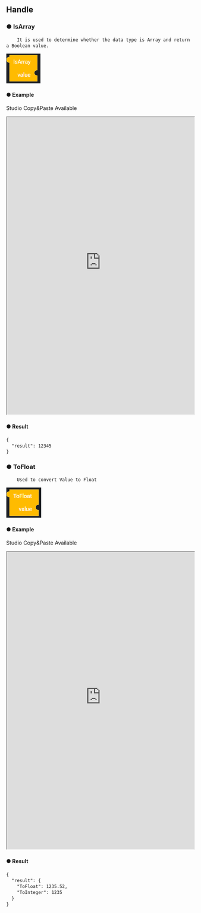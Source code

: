 ## Handle

### ● IsArray

        It is used to determine whether the data type is Array and return a Boolean value.

![](../../../img/assets/image%20%28102%29.png)

#### ● Example

<p class='comment'>Studio Copy&Paste Available</p>
<iframe
    src="https://d1sxhpvag16wqc.cloudfront.net/v3.1.0/handle/isArray"
    width="100%"
    height="800px"
    allow=""
    sandbox="allow-scripts allow-same-origin" />
<div class="display-pdf">
    <p><img src="../../img/assets/image%20%28384%29.png" alt="" /></p>
    <p><img src="../../img/assets/image%20%28412%29.png" alt="" /></p>
    <p><img src="../../img/assets/image%20%28445%29.png" alt="" /></p>
    <p><img src="../../img/assets/image%20%28438%29.png" alt="" /></p>
</div>

#### ● Result

```text
{
  "result": {
    "string": false,
    "int": false,
    "float": false,
    "boolean": false,
    "null": false,
    "array": true
  }
}
```

### ● IsBoolean

        It is used to determine whether the data type is Boolean and return a Boolean value.

![](../../../img/assets/image%20%2871%29.png)

#### ● Example

<p class='comment'>Studio Copy&Paste Available</p>
<iframe
    src="https://d1sxhpvag16wqc.cloudfront.net/v3.1.0/handle/isBoolean"
    width="100%"
    height="800px"
    allow=""
    sandbox="allow-scripts allow-same-origin"/>
<div class="display-pdf">
    <p><img src="../../img/assets/image%20%28409%29.png" alt="" /></p>
    <p><img src="../../img/assets/image%20%28444%29.png" alt="" /></p>
    <p><img src="../../img/assets/image%20%28446%29.png" alt="" /></p>
    <p><img src="../../img/assets/image%20%28437%29.png" alt="" /></p>
</div>

#### ● Result

```text
{
  "result": {
    "string": false,
    "int": false,
    "float": false,
    "boolean": true,
    "null": false,
    "array": false
  }
}
```

### ● IsFloat

        It is used to determine whether the data type is Float and return a Boolean value.

![](../../../img/assets/image%20%28112%29.png)

#### ● Example

<p class='comment'>Studio Copy&Paste Available</p>
<iframe
    src="https://d1sxhpvag16wqc.cloudfront.net/v3.1.0/handle/isFloat"
    width="100%"
    height="800px"
    allow=""
    sandbox="allow-scripts allow-same-origin"/>
<div class="display-pdf">
    <p><img src="../../img/assets/image%20%28387%29.png" alt="" /></p>
    <p><img src="../../img/assets/image%20%28385%29.png" alt="" /></p>
    <p><img src="../../img/assets/image%20%28415%29.png" alt="" /></p>
    <p><img src="../../img/assets/image%20%28396%29.png" alt="" /></p>
</div>

#### ● Result

```text
{
  "result": {
    "string": false,
    "int": false,
    "float": true,
    "boolean": false,
    "null": false,
    "array": false
  }
}
```

### ● IsInteger

        It is used to determine whether the data type is Integer and return a Boolean value.

![](../../../img/assets/image%20%28199%29.png)

#### ● Example

<p class='comment'>Studio Copy&Paste Available</p>
<iframe
    src="https://d1sxhpvag16wqc.cloudfront.net/v3.1.0/handle/isInteger"
    width="100%"
    height="800px"
    allow=""
    sandbox="allow-scripts allow-same-origin"/>
<div class="display-pdf">
    <p><img src="../../img/assets/image%20%28455%29.png" alt="" /></p>
    <p><img src="../../img/assets/image%20%28457%29.png" alt="" /></p>
    <p><img src="../../img/assets/image%20%28392%29.png" alt="" /></p>
    <p><img src="../../img/assets/image%20%28430%29.png" alt="" /></p>
</div>

#### ● Result

```text
{
  "result": {
    "string": false,
    "int": true,
    "float": false,
    "boolean": false,
    "null": false,
    "array": false
  }
}
```

### ● IsNull

        Used to determine whether the data type is Null and return a Boolean value.

![](../../../img/assets/image%20%28434%29.png)

#### ● Example

<p class='comment'>Studio Copy&Paste Available</p>
<iframe
    src="https://d1sxhpvag16wqc.cloudfront.net/v3.1.0/handle/isNull"
    width="100%"
    height="800px"
    allow=""
    sandbox="allow-scripts allow-same-origin"/>
<div class="display-pdf">
    <p><img src="../../img/assets/image%20%28421%29.png" alt="" /></p>
    <p><img src="../../img/assets/image%20%28453%29.png" alt="" /></p>
    <p><img src="../../img/assets/image%20%28442%29.png" alt="" /></p>
    <p><img src="../../img/assets/image%20%28407%29.png" alt="" /></p>
</div>

#### ● Result

```text
{
  "result": {
    "string": false,
    "int": false,
    "float": false,
    "boolean": false,
    "null": true,
    "array": false
  }
}
```

### ● IsNumeric

        Used to determine whether the data type is Numeric and return a Boolean value

![](../../../img/assets/image%20%28160%29.png)

#### ● Example

<p class='comment'>Studio Copy&Paste Available</p>
<iframe
    src="https://d1sxhpvag16wqc.cloudfront.net/v3.1.0/handle/isNumeric"
    width="100%"
    height="800px"
    allow=""
    sandbox="allow-scripts allow-same-origin"/>
<div class="display-pdf">
    <p><img src="../../img/assets/image%20%28423%29.png" alt="" /></p>
    <p><img src="../../img/assets/image%20%28399%29.png" alt="" /></p>
    <p><img src="../../img/assets/image%20%28380%29.png" alt="" /></p>
    <p><img src="../../img/assets/image%20%28404%29.png" alt="" /></p>
</div>

#### ● Result

```text
{
  "result": {
    "string": false,
    "int": true,
    "float": true,
    "boolean": false,
    "null": false,
    "array": false
  }
}
```

### ● IsString

      It is used to determine whether the data type is String and return a Boolean value.

![](../../../img/assets/image%20%28172%29.png)

#### ● Example

<p class='comment'>Studio Copy&Paste Available</p>
<iframe
    src="https://d1sxhpvag16wqc.cloudfront.net/v3.1.0/handle/isString"
    width="100%"
    height="800px"
    allow=""
    sandbox="allow-scripts allow-same-origin"/>
<div class="display-pdf">
    <p><img src="../../img/assets/image%20%28398%29.png" alt="" /></p>
    <p><img src="../../img/assets/image%20%28419%29.png" alt="" /></p>
    <p><img src="../../img/assets/image%20%28441%29.png" alt="" /></p>
    <p><img src="../../img/assets/image%20%28400%29.png" alt="" /></p>
</div>

#### ● Result

```text
{
  "result": {
    "string": true,
    "int": false,
    "float": false,
    "boolean": false,
    "null": false,
    "array": false
  }
}
```

### ● ToString

        Used to cast a value to a string

![](../../../img/assets/image%20%28197%29.png)

#### ● Example

<p class='comment'>Studio Copy&Paste Available</p>
<iframe
    src="https://d1sxhpvag16wqc.cloudfront.net/v3.1.0/handle/toString"
    width="100%"
    height="800px"
    allow=""
    sandbox="allow-scripts allow-same-origin"/>

#### ● Result

```text
{
  "result": "396121"
}
```

### ● ToInteger

        Used to convert Value to Integer

![](../../../img/assets/image%20%2880%29.png)

#### ● Example

<p class='comment'>Studio Copy&Paste Available</p>
<iframe
    src="https://d1sxhpvag16wqc.cloudfront.net/v3.1.0/handle/toInteger"
    width="100%"
    height="800px"
    allow=""
    sandbox="allow-scripts allow-same-origin"/>
</iframe>

#### ● Result

```text
{
  "result": 12345
}
```

### ● ToFloat

        Used to convert Value to Float

![](../../../img/assets/image%20%2898%29.png)

#### ● Example

<p class='comment'>Studio Copy&Paste Available</p>
<iframe
    src="https://d1sxhpvag16wqc.cloudfront.net/v3.1.0/handle/toFloat"
    width="100%"
    height="800px"
    allow=""
    sandbox="allow-scripts allow-same-origin"/>
</iframe>

#### ● Result

```text
{
  "result": {
    "ToFloat": 1235.52,
    "ToInteger": 1235
  }
}
```
